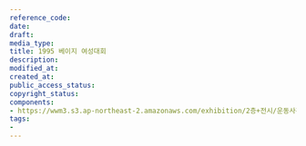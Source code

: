 ```yaml
---
reference_code: 
date: 
draft: 
media_type: 
title: 1995 베이지 여성대회
description: 
modified_at: 
created_at: 
public_access_status: 
copyright_status: 
components:
- https://wwm3.s3.ap-northeast-2.amazonaws.com/exhibition/2층+전시/운동사관/연대로희망을만들다/1995+베이지+여성대회.JPG
tags:
- 
---
```

